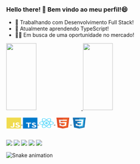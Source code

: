 
### Hello there! 👋 Bem vindo ao meu perfil!😄

- 🔭 Trabalhando com Desenvolvimento Full Stack!
- 🌱 Atualmente aprendendo TypeScript!
- :raising_hand_man: Em busca de uma oportunidade no mercado!
 
<div align="flex-start">
  <a href="https://github.com/JeffOliveiraDev">
  <img width="40%" height="180em" src="https://github-readme-stats-sigma-five.vercel.app/api?username=jeffoliveiradev&show_icons=true&theme=github_dark&include_all_commits=true&count_private=true"/>
    <img width="40%" height="180em" src="https://github-readme-stats-sigma-five.vercel.app/api/top-langs/?username=JeffOliveiraDev&layout=compact&langs_count=7&theme=github_dark&include_all_commits=true&count_private=true"/>
  
</div>
<div style="display: inline_block"><br>
  <img align="center" alt="Jeff-Js" height="30" width="40" src="https://raw.githubusercontent.com/devicons/devicon/master/icons/javascript/javascript-plain.svg">
  <img align="center" alt="Jeff-Ts" height="30" width="40" src="https://raw.githubusercontent.com/devicons/devicon/master/icons/typescript/typescript-plain.svg">
  <img align="center" alt="Jeff-React" height="30" width="40" src="https://raw.githubusercontent.com/devicons/devicon/master/icons/react/react-original.svg">
  <img align="center" alt="Jeff-HTML" height="30" width="40" src="https://raw.githubusercontent.com/devicons/devicon/master/icons/html5/html5-original.svg">
  <img align="center" alt="Jeff-CSS" height="30" width="40" src="https://raw.githubusercontent.com/devicons/devicon/master/icons/css3/css3-original.svg">
<i class="devicon-nextjs-plain-wordmark"></i>
          
  


  ##
  
 
<div> 
  

  <a href="https://www.instagram.com/jeff4851/" target="_blank"><img src="https://img.shields.io/badge/-Instagram-%23E4405F?style=for-the-badge&logo=instagram&logoColor=white" target="_blank"></a>
 <a href="https://api.whatsapp.com/send/?phone=5515996641604&text&type=phone_number&app_absent=0" target="_blank"><img src="https://img.shields.io/badge/WhatsApp-25D366?style=for-the-badge&logo=whatsapp&logoColor=white" target="_blank"></a>
 	<a href="https://www.twitch.tv/azurelord" target="_blank"><img src="https://img.shields.io/badge/Twitch-9146FF?style=for-the-badge&logo=twitch&logoColor=white" target="_blank"></a>
   <a href = "mailto:jffrso@gmail.com"><img src="https://img.shields.io/badge/Gmail-D14836?style=for-the-badge&logo=gmail&logoColor=white" target="_blank"></a>
  <a href="https://www.linkedin.com/in/jefferson-oliveira-24b075117/" target="_blank"><img src="https://img.shields.io/badge/-LinkedIn-%230077B5?style=for-the-badge&logo=linkedin&logoColor=white" target="_blank"></a> 
 
  ![Snake animation](https://github.com/JeffOliveiraDev/JeffOliveiraDev/blob/output/github-contribution-grid-snake.svg)
 
</div>
